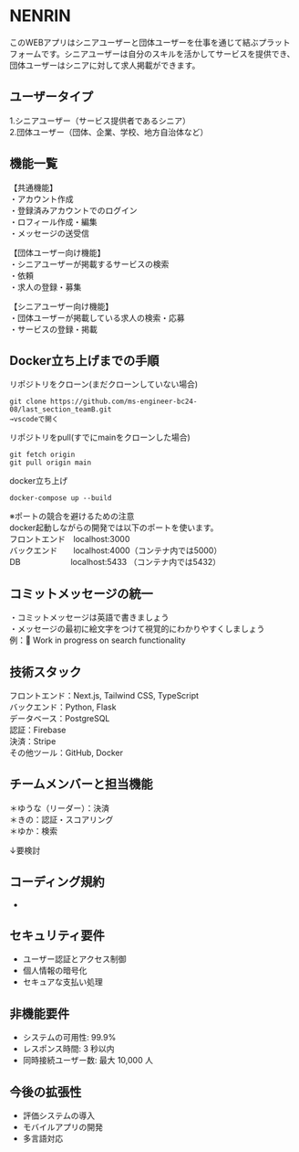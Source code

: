 # NENRIN
このWEBアプリはシニアユーザーと団体ユーザーを仕事を通じて結ぶプラットフォームです。シニアユーザーは自分のスキルを活かしてサービスを提供でき、団体ユーザーはシニアに対して求人掲載ができます。

## ユーザータイプ
1.シニアユーザー（サービス提供者であるシニア）  
2.団体ユーザー（団体、企業、学校、地方自治体など）

## 機能一覧
【共通機能】  
・アカウント作成  
・登録済みアカウントでのログイン  
・ロフィール作成・編集  
・メッセージの送受信   

【団体ユーザー向け機能】  
・シニアユーザーが掲載するサービスの検索  
・依頼  
・求人の登録・募集  

【シニアユーザー向け機能】  
・団体ユーザーが掲載している求人の検索・応募  
・サービスの登録・掲載   

## Docker立ち上げまでの手順

リポジトリをクローン(まだクローンしていない場合)
```
git clone https://github.com/ms-engineer-bc24-08/last_section_teamB.git
→vscodeで開く
```
リポジトリをpull(すでにmainをクローンした場合)
```
git fetch origin
git pull origin main
```
docker立ち上げ
```
docker-compose up --build
```

※ポートの競合を避けるための注意  
docker起動しながらの開発では以下のポートを使います。  
フロントエンド　localhost:3000  
バックエンド　　localhost:4000（コンテナ内では5000）  
DB　　　　　　 localhost:5433 （コンテナ内では5432）  

## コミットメッセージの統一

・コミットメッセージは英語で書きましょう  
・メッセージの最初に絵文字をつけて視覚的にわかりやすくしましょう  
例：🚧 Work in progress on search functionality  

## 技術スタック

フロントエンド：Next.js, Tailwind CSS, TypeScript  
バックエンド：Python, Flask  
データベース：PostgreSQL  
認証：Firebase  
決済：Stripe  
その他ツール：GitHub, Docker  

## チームメンバーと担当機能
＊ゆうな（リーダー）：決済  
＊きの：認証・スコアリング  
＊ゆか：検索  

↓要検討  
## コーディング規約
- 

## セキュリティ要件

- ユーザー認証とアクセス制御
- 個人情報の暗号化
- セキュアな支払い処理

## 非機能要件

- システムの可用性: 99.9%
- レスポンス時間: 3 秒以内
- 同時接続ユーザー数: 最大 10,000 人

## 今後の拡張性

- 評価システムの導入
- モバイルアプリの開発
- 多言語対応

